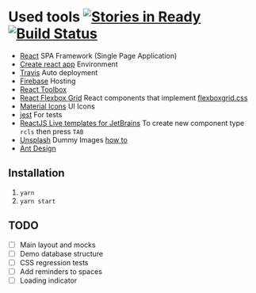 # Used tools [![Stories in Ready](https://badge.waffle.io/FDiskas/tlate.png?label=ready&title=Ready)](https://waffle.io/FDiskas/tlate) [![Build Status](https://travis-ci.org/FDiskas/tlate.svg?branch=master)](https://travis-ci.org/FDiskas/tlate)
* [React](https://facebook.github.io/react) SPA Framework (Single Page Application)
* [Create react app](https://github.com/facebookincubator/create-react-app) Environment
* [Travis](https://travis-ci.org) Auto deployment
* [Firebase](https://firebase.google.com) Hosting
* [React Toolbox](http://react-toolbox.com)
* [React Flexbox Grid](https://github.com/roylee0704/react-flexbox-grid) React components that implement [flexboxgrid.css](https://github.com/kristoferjoseph/flexboxgrid)
* [Material Icons](https://github.com/google/material-design-icons/tree/master/iconfont) UI Icons
* [jest](https://facebook.github.io/jest/) For tests
* [ReactJS Live templates for JetBrains](https://github.com/geochatz/phpstorm-reactjs)
  To create new component type `rcls` then press `TAB`
* [Unsplash](https://unsplash.it/images) Dummy Images [how to](http://designinstruct.com/tutorial/howto-image-placeholders/)
* [Ant Design](https://ant.design)

## Installation
1. `yarn`
1. `yarn start`

## TODO
* [ ] Main layout and mocks
* [ ] Demo database structure
* [ ] CSS regression tests
* [ ] Add reminders to spaces
* [ ] Loading indicator
